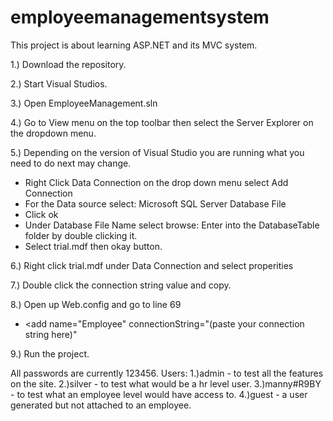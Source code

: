 # employeemanagementsystem
This project is about learning ASP.NET and its MVC system.

1.) Download the repository.

2.) Start Visual Studios.

3.) Open EmployeeManagement.sln

4.) Go to View menu on the top toolbar then select the Server Explorer on the dropdown menu.

5.) Depending on the version of Visual Studio you are running what you need to do next may change.
  - Right Click Data Connection on the drop down menu select Add Connection
  - For the Data source select: Microsoft SQL Server Database File
  - Click ok
  - Under Database File Name select browse: Enter into the DatabaseTable folder by double clicking it.
  - Select trial.mdf then okay button.
  
6.) Right click trial.mdf under Data Connection and select properities

7.) Double click the connection string value and copy.

8.) Open up Web.config and go to line 69
  - <add name="Employee" connectionString="(paste your connection string here)"
  
 9.) Run the project.
 
 All passwords are currently 123456.
 Users:
  1.)admin -
      to test all the features on the site.
  2.)silver -
      to test what would be a hr level user.
  3.)manny#R9BY - 
      to test what an employee level would have access to.
  4.)guest -
      a user generated but not attached to an employee.
